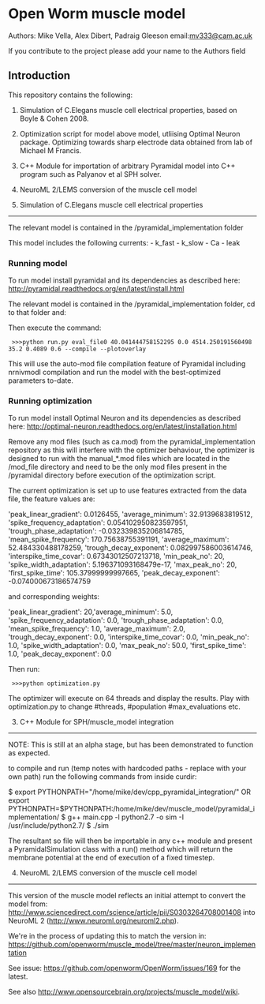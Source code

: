 Open Worm muscle model
======================

Authors: Mike Vella, Alex Dibert, Padraig Gleeson
email:mv333@cam.ac.uk

If you contribute to the project please add your name to the Authors field

Introduction
------------

This repository contains the following:

1. Simulation of C.Elegans muscle cell electrical properties, based on Boyle & Cohen 2008.
2. Optimization script for model above model, utliising Optimal Neuron package. Optimizing towards sharp electrode data obtained from lab of Michael M Francis.
3. C++ Module for importation of arbitrary Pyramidal model into C++ program such as Palyanov et al SPH solver.
4. NeuroML 2/LEMS conversion of the muscle cell model


1. Simulation of C.Elegans muscle cell electrical properties
-----------------------------------------------------------

The relevant model is contained in the /pyramidal_implementation folder

This model includes the following currents:
    - k_fast
    - k_slow
    - Ca
    - leak

### Running model


To run model install pyramidal and its dependencies as described here: 
http://pyramidal.readthedocs.org/en/latest/install.html

The relevant model is contained in the /pyramidal_implementation folder, cd to that folder and:

Then execute the command:

     >>>python run.py eval_file0 40.041444758152295 0.0 4514.250191560498 35.2 0.4089 0.6 --compile --plotoverlay

This will use the auto-mod file compilation feature of Pyramidal including nrnivmodl compilation and run the model with the best-optimized parameters to-date.

### Running optimization

To run model install Optimal Neuron and its dependencies as described here: 
http://optimal-neuron.readthedocs.org/en/latest/installation.html

Remove any mod files (such as ca.mod) from the pyramidal_implementation repository as this will interfere with the optimizer behaviour, the optimizer is designed to run with the manual_*.mod files which are located in the /mod_file directory and need to be the only mod files present in the /pyramidal directory before execution of the optimization script.

The current optimization is set up to use features extracted from the data file, the feature values are:

'peak_linear_gradient': 0.0126455, 'average_minimum': 32.9139683819512, 'spike_frequency_adaptation': 0.054102950823597951, 'trough_phase_adaptation': -0.032339835206814785, 'mean_spike_frequency': 170.75638755391191, 'average_maximum': 52.484330488178259, 'trough_decay_exponent': 0.082997586003614746, 'interspike_time_covar': 0.67343012507213718, 'min_peak_no': 20, 'spike_width_adaptation': 5.196371093168479e-17, 'max_peak_no': 20, 'first_spike_time': 105.37999999997665, 'peak_decay_exponent': -0.074000673186574759

and corresponding weights:

'peak_linear_gradient': 20,'average_minimum': 5.0, 'spike_frequency_adaptation': 0.0, 'trough_phase_adaptation': 0.0, 'mean_spike_frequency': 1.0, 'average_maximum': 2.0, 'trough_decay_exponent': 0.0, 'interspike_time_covar': 0.0, 'min_peak_no': 1.0, 'spike_width_adaptation': 0.0, 'max_peak_no': 50.0, 'first_spike_time': 1.0, 'peak_decay_exponent': 0.0

Then run:

     >>>python optimization.py

The optimizer will execute on 64 threads and display the results. Play with optimization.py to change #threads, #population #max_evaluations etc.

3. C++ Module for SPH/muscle_model integration
----------------------------------------------

NOTE: This is still at an alpha stage, but has been demonstrated to function as expected.

to compile and run (temp notes with hardcoded paths - replace with your own path) 
run the following commands from inside curdir:
 
$ export PYTHONPATH="/home/mike/dev/cpp_pyramidal_integration/"
OR
export PYTHONPATH=$PYTHONPATH:/home/mike/dev/muscle_model/pyramidal_implementation/
$ g++ main.cpp -l python2.7 -o sim -I /usr/include/python2.7/
$ ./sim

The resultant so file will then be importable in any c++ module and present a PyramidalSimulation class with a run() method which will return the membrane potential at the end of execution of a fixed timestep.

4. NeuroML 2/LEMS conversion of the muscle cell model
-----------------------------------------------------

This version of the muscle model reflects an initial attempt to convert the model from: http://www.sciencedirect.com/science/article/pii/S0303264708001408 into NeuroML 2 (http://www.neuroml.org/neuroml2.php).

We're in the process of updating this to match the version in: https://github.com/openworm/muscle_model/tree/master/neuron_implementation

See issue: https://github.com/openworm/OpenWorm/issues/169 for the latest.

See also http://www.opensourcebrain.org/projects/muscle_model/wiki.

